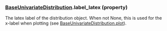 ### [BaseUnivariateDistribution](BaseUnivariateDistribution.md).label_latex (property)




The latex label of the distribution object. When not None, this is used for
the x-label when plotting (see [BaseUnivariateDistribution.plot](BaseUnivariateDistribution.plot.md)).

